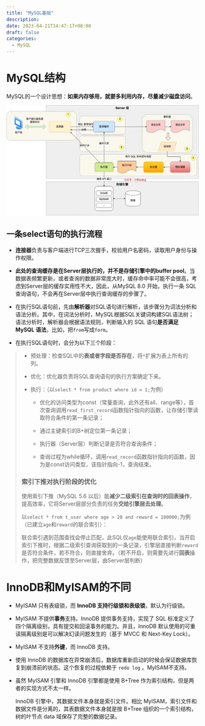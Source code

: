 ```yaml
---
title: "MySQL基础"
description: 
date: 2023-04-21T14:47:17+08:00
draft: false
categories:
  - MySQL
---
```


# MySQL结构

MySQL的一个设计思想：**如果内存够用，就要多利用内存，尽量减少磁盘访问**。

![MySQL结构图](../../assets/img/java/mysqlprocess.webp)

## 一条select语句的执行流程

 * **连接器**负责与客户端进行TCP三次握手，校验用户名密码，读取用户身份与操作权限。



 * **此处的查询缓存是在Server层执行的，并不是存储引擎中的buffer pool**。当数据表频繁更新，或者查询的数据非常庞大时，缓存命中率可能不会很高，考虑到Server层的缓存实用性不大，因此，从MySQL 8.0 开始，执行一条 SQL 查询语句，不会再在Server层中执行查询缓存的步骤了。



 * 在执行SQL语句前，先由**解析器**对SQL语句进行解析，该步骤分为词法分析和语法分析。其中，在词法分析时，MySQL根据SQL关键词构建SQL语法树；语法分析时，解析器会根据语法规则，判断输入的 SQL 语句**是否满足 MySQL 语法**，比如，把`from`写成`form`。



 * 在执行SQL语句时，会分为以下三个阶段：
>
> * 预处理：检查SQL中的**表或者字段是否存在**，将`*`扩展为表上所有的列。
>
> * 优化：优化器负责将SQL查询语句的执行方案确定下来。
>
> * 执行：（以`select * from product where id = 1;`为例）
>   * 优化的访问类型为const（常量查询，此外还有all、range等），首次查询调用`read_first_record`函数指针指向的函数，让存储引擎读取符合条件的第一条记录；
>
>   * 通过主键索引的B+树定位第一条记录；
>
>   * 执行器（Server层）判断记录是否符合查询条件；
>
>   * 查询过程为while循环，调用`read_record`函数指针指向的函数，因为是const访问类型，该指针指向-1，查询结束。
>
>
>
> ### 索引下推对执行阶段的优化
>
> 使用索引下推（MySQL 5.6 以后）能**减少二级索引在查询时的回表操作**，提高效率，它将Server层部分负责的任务**交给引擎层去处理**。
>
>以`select * from t_user where age > 20 and reward = 100000;`为例（已建立`age`和`reward`的联合索引）：
>
>
>联合索引遇到范围查找会停止匹配，此SQL仅`age`能使用联合索引，当开启索引下推时，根据二级索引查询获取到的一条记录，引擎层直接判断`reward`是否符合条件，若不符合，则直接舍弃。（若不开启，则需要先进行**回表**操作，把完整数据反馈至Server层，由Server层判断）



# InnoDB和MyISAM的不同

* MyISAM 只有表级锁，而 **InnoDB 支持行级锁和表级锁**，默认为行级锁。

* MyISAM 不提供**事务**支持。InnoDB 提供事务支持，实现了 SQL 标准定义了四个隔离级别，具有提交和回滚事务的能力。并且，InnoDB 默认使用的可重读隔离级别是可以解决幻读问题发生的（基于 MVCC 和 Next-Key Lock）。

* MyISAM 不支持**外键**，而 InnoDB 支持。

* 使用 InnoDB 的数据库在异常崩溃后，数据库重新启动的时候会保证数据库恢复到崩溃前的状态。这个恢复的过程依赖于 `redo log` 。MyISAM不支持。

* 虽然 MyISAM 引擎和 InnoDB 引擎都是使用 B+Tree 作为索引结构，但是两者的实现方式不太一样。

  InnoDB 引擎中，其数据文件本身就是索引文件。相比 MyISAM，索引文件和数据文件是分离的，其表数据文件本身就是按 B+Tree 组织的一个索引结构，树的叶节点 data 域保存了完整的数据记录。